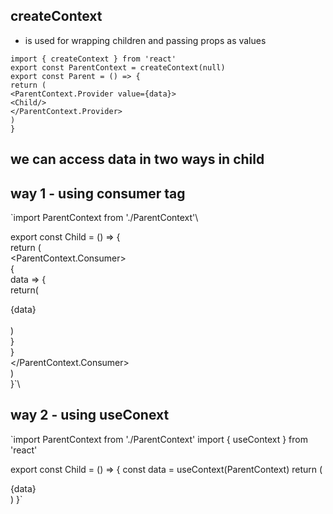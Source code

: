 
## createContext 
- is used for wrapping children and passing props as values 

`import { createContext } from 'react'`\
`export const ParentContext = createContext(null)`\
`export const Parent = () => {`\
    `return (`\
        `<ParentContext.Provider value={data}>`\
        `<Child/>`\
        `</ParentContext.Provider>`\
    `)`\
`}`



## we can access data in two ways in child

## way 1 - using consumer tag

`import ParentContext from './ParentContext'\

export const Child = () => {\
   return (\
    <ParentContext.Consumer>\
      {\
        data => {\
            return(\
                <div>{data}</div>\
            )\
        }\
      }\
    </ParentContext.Consumer>\
   )\
}`\

## way 2 - using useConext


`import ParentContext from './ParentContext'
 import { useContext } from 'react'

 export const Child = () => {
    const data = useContext(ParentContext)
    return (
     <div>{data}</div> 
    )
 }`
